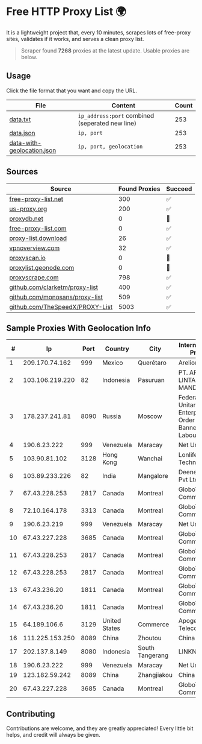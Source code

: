 
# Free HTTP Proxy List 🌍

It is a lightweight project that, every 10 minutes, scrapes lots of free-proxy sites, validates if it works, and serves a clean proxy list.


> Scraper found **7268** proxies at the latest update. Usable proxies are below.

## Usage

Click the file format that you want and copy the URL.


|File|Content|Count|
|----|-------|-----|
|[data.txt](https://raw.githubusercontent.com/themiralay/Proxy-List-World/master/data.txt)|`ip_address:port` combined (seperated new line)|253|
|[data.json](https://raw.githubusercontent.com/themiralay/Proxy-List-World/master/data.json)|`ip, port`|253|
|[data-with-geolocation.json](https://raw.githubusercontent.com/themiralay/Proxy-List-World/master/data-with-geolocation.json)|`ip, port, geolocation`|253|

## Sources

|Source|Found Proxies|Succeed|
|------|-------------|-------|
|[free-proxy-list.net](https://free-proxy-list.net)|300|✅|
|[us-proxy.org](https://www.us-proxy.org)|200|✅|
|[proxydb.net](http://proxydb.net)|0|🚫|
|[free-proxy-list.com](https://free-proxy-list.com/?page=&port=&type%5B%5D=http&type%5B%5D=https&up_time=0&search=Search)|0|✅|
|[proxy-list.download](https://www.proxy-list.download/HTTP)|26|✅|
|[vpnoverview.com](https://vpnoverview.com/privacy/anonymous-browsing/free-proxy-servers)|32|✅|
|[proxyscan.io](https://www.proxyscan.io)|0|🚫|
|[proxylist.geonode.com](https://proxylist.geonode.com/api/proxy-list?limit=300&page=1&sort_by=lastChecked&sort_type=desc&protocols=http,https)|0|🚫|
|[proxyscrape.com](https://api.proxyscrape.com/v2/?request=displayproxies&protocol=http&timeout=10000&country=all&ssl=all&anonymity=all)|798|✅|
|[github.com/clarketm/proxy-list](https://raw.githubusercontent.com/clarketm/proxy-list/master/proxy-list-raw.txt)|400|✅|
|[github.com/monosans/proxy-list](https://raw.githubusercontent.com/monosans/proxy-list/main/proxies/http.txt)|509|✅|
|[github.com/TheSpeedX/PROXY-List](https://raw.githubusercontent.com/TheSpeedX/PROXY-List/master/http.txt)|5003|✅|


## Sample Proxies With Geolocation Info

|#|Ip|Port|Country|City|Internet Service Provider|
|-|--|----|-------|----|-------------------------|
|1|209.170.74.162|999|Mexico|Querétaro|Arelion|
|2|103.106.219.220|82|Indonesia|Pasuruan|PT. ARTHA LINTAS DATA MANDIRI|
|3|178.237.241.81|8090|Russia|Moscow|Federal State Unitary Enterprise of the Order of the Red Banner of Labour "Russ|
|4|190.6.23.222|999|Venezuela|Maracay|Net Uno|
|5|103.90.81.102|3128|Hong Kong|Wanchai|Lonlife Technology Co.|
|6|103.89.233.226|82|India|Mangalore|Deenet Services Pvt Ltd|
|7|67.43.228.253|2817|Canada|Montreal|GloboTech Communications|
|8|72.10.164.178|3313|Canada|Montreal|GloboTech Communications|
|9|190.6.23.219|999|Venezuela|Maracay|Net Uno|
|10|67.43.227.228|3685|Canada|Montreal|GloboTech Communications|
|11|67.43.228.253|2817|Canada|Montreal|GloboTech Communications|
|12|67.43.228.253|2817|Canada|Montreal|GloboTech Communications|
|13|67.43.236.20|1811|Canada|Montreal|GloboTech Communications|
|14|67.43.236.20|1811|Canada|Montreal|GloboTech Communications|
|15|64.189.106.6|3129|United States|Commerce|Apogee Telecom Inc.|
|16|111.225.153.250|8089|China|Zhoutou|China Telecom|
|17|202.137.8.149|8080|Indonesia|South Tangerang|LINKNET|
|18|190.6.23.222|999|Venezuela|Maracay|Net Uno|
|19|123.182.59.242|8089|China|Zhangjiakou|China Telecom|
|20|67.43.227.228|3685|Canada|Montreal|GloboTech Communications|



## Contributing

Contributions are welcome, and they are greatly appreciated! Every
little bit helps, and credit will always be given.

